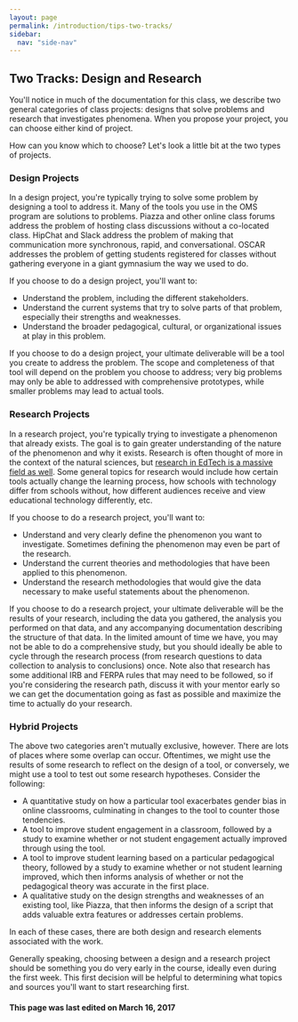 ```yaml
---
layout: page
permalink: /introduction/tips-two-tracks/
sidebar:
  nav: "side-nav"
---
```

## Two Tracks: Design and Research

You'll notice in much of the documentation for this class, we describe two general categories of class projects: designs that solve problems and research that investigates phenomena. When you propose your project, you can choose either kind of project.

How can you know which to choose? Let's look a little bit at the two types of projects.

### Design Projects

In a design project, you're typically trying to solve some problem by designing a tool to address it. Many of the tools you use in the OMS program are solutions to problems. Piazza and other online class forums address the problem of hosting class discussions without a co-located class. HipChat and Slack address the problem of making that communication more synchronous, rapid, and conversational. OSCAR addresses the problem of getting students registered for classes without gathering everyone in a giant gymnasium the way we used to do.

If you choose to do a design project, you'll want to:

* Understand the problem, including the different stakeholders.
* Understand the current systems that try to solve parts of that problem, especially their strengths and weaknesses.
* Understand the broader pedagogical, cultural, or organizational issues at play in this problem.

If you choose to do a design project, your ultimate deliverable will be a tool you create to address the problem. The scope and completeness of that tool will depend on the problem you choose to address; very big problems may only be able to addressed with comprehensive prototypes, while smaller problems may lead to actual tools.

### Research Projects

In a research project, you're typically trying to investigate a phenomenon that already exists. The goal is to gain greater understanding of the nature of the phenomenon and why it exists. Research is often thought of more in the context of the natural sciences, but [research in EdTech is a massive field as well](https://www.edsurge.com/n/2015-06-03-edtech-conferences-you-need-to-know). Some general topics for research would include how certain tools actually change the learning process, how schools with technology differ from schools without, how different audiences receive and view educational technology differently, etc.

If you choose to do a research project, you'll want to:


* Understand and very clearly define the phenomenon you want to investigate. Sometimes defining the phenomenon may even be part of the research.
* Understand the current theories and methodologies that have been applied to this phenomenon.
* Understand the research methodologies that would give the data necessary to make useful statements about the phenomenon.


If you choose to do a research project, your ultimate deliverable will be the results of your research, including the data you gathered, the analysis you performed on that data, and any accompanying documentation describing the structure of that data. In the limited amount of time we have, you may not be able to do a comprehensive study, but you should ideally be able to cycle through the research process (from research questions to data collection to analysis to conclusions) once. Note also that research has some additional IRB and FERPA rules that may need to be followed, so if you're considering the research path, discuss it with your mentor early so we can get the documentation going as fast as possible and maximize the time to actually do your research.

### Hybrid Projects

The above two categories aren't mutually exclusive, however. There are lots of places where some overlap can occur. Oftentimes, we might use the results of some research to reflect on the design of a tool, or conversely, we might use a tool to test out some research hypotheses. Consider the following:

* A quantitative study on how a particular tool exacerbates gender bias in online classrooms, culminating in changes to the tool to counter those tendencies.
* A tool to improve student engagement in a classroom, followed by a study to examine whether or not student engagement actually improved through using the tool.
* A tool to improve student learning based on a particular pedagogical theory, followed by a study to examine whether or not student learning improved, which then informs analysis of whether or not the pedagogical theory was accurate in the first place.
* A qualitative study on the design strengths and weaknesses of an existing tool, like Piazza, that then informs the design of a script that adds valuable extra features or addresses certain problems.


In each of these cases, there are both design and research elements associated with the work.

Generally speaking, choosing between a design and a research project should be something you do very early in the course, ideally even during the first week. This first decision will be helpful to determining what topics and sources you'll want to start researching first.


#### This page was last edited on March 16, 2017

